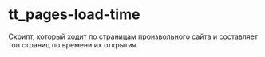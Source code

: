 # tt_pages-load-time
Cкрипт, который ходит по страницам произвольного сайта и составляет топ страниц по времени их открытия.
